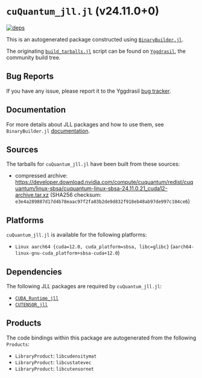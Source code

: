 # `cuQuantum_jll.jl` (v24.11.0+0)

[![deps](https://juliahub.com/docs/cuQuantum_jll/deps.svg)](https://juliahub.com/ui/Packages/General/cuQuantum_jll/)

This is an autogenerated package constructed using [`BinaryBuilder.jl`](https://github.com/JuliaPackaging/BinaryBuilder.jl).

The originating [`build_tarballs.jl`](https://github.com/JuliaPackaging/Yggdrasil/blob/9e4a245bb77234fdcd2b997a702fc65bc8da81e6/C/CUDA/cuQuantum/build_tarballs.jl) script can be found on [`Yggdrasil`](https://github.com/JuliaPackaging/Yggdrasil/), the community build tree.

## Bug Reports

If you have any issue, please report it to the Yggdrasil [bug tracker](https://github.com/JuliaPackaging/Yggdrasil/issues).

## Documentation

For more details about JLL packages and how to use them, see `BinaryBuilder.jl` [documentation](https://docs.binarybuilder.org/stable/jll/).

## Sources

The tarballs for `cuQuantum_jll.jl` have been built from these sources:

* compressed archive: https://developer.download.nvidia.com/compute/cuquantum/redist/cuquantum/linux-sbsa/cuquantum-linux-sbsa-24.11.0.21_cuda12-archive.tar.xz (SHA256 checksum: `e3e4a289887d17d4b78eaac97f2fa03b2de9d832f918eb48ab97de997c104ce6`)

## Platforms

`cuQuantum_jll.jl` is available for the following platforms:

* `Linux aarch64 {cuda=12.0, cuda_platform=sbsa, libc=glibc}` (`aarch64-linux-gnu-cuda_platform+sbsa-cuda+12.0`)

## Dependencies

The following JLL packages are required by `cuQuantum_jll.jl`:

* [`CUDA_Runtime_jll`](https://github.com/JuliaBinaryWrappers/CUDA_Runtime_jll.jl)
* [`CUTENSOR_jll`](https://github.com/JuliaBinaryWrappers/CUTENSOR_jll.jl)

## Products

The code bindings within this package are autogenerated from the following `Products`:

* `LibraryProduct`: `libcudensitymat`
* `LibraryProduct`: `libcustatevec`
* `LibraryProduct`: `libcutensornet`
